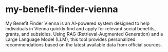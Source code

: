# my-benefit-finder-vienna
My Benefit Finder Vienna is an AI-powered system designed to help individuals in Vienna quickly find and apply for relevant social benefits, grants, and subsidies. Using RAG (Retrieval-Augmented Generation) and a Large Language Model (LLM), this tool provides personalized recommendations based on the latest available data from official sources.
